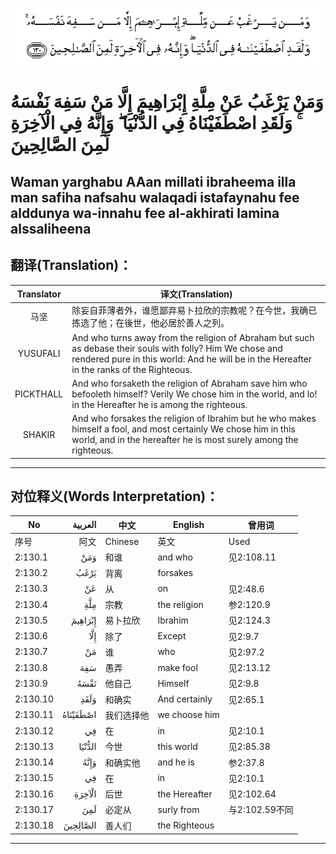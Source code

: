 ![002:130](images/002_130.gif)

#   وَمَنْ يَرْغَبُ عَنْ مِلَّةِ إِبْرَاهِيمَ إِلَّا مَنْ سَفِهَ نَفْسَهُ ۚ وَلَقَدِ اصْطَفَيْنَاهُ فِي الدُّنْيَا ۖ وَإِنَّهُ فِي الْآخِرَةِ لَمِنَ الصَّالِحِينَ 

## Waman yarghabu AAan millati ibraheema illa man safiha nafsahu walaqadi istafaynahu fee alddunya wa-innahu fee al-akhirati lamina alssaliheena

## 翻译(Translation)：

| Translator | 译文(Translation)                                            |
| :--------: | ------------------------------------------------------------ |
|    马坚    | 除妄自菲薄者外，谁愿鄙弃易卜拉欣的宗教呢？在今世，我确已拣选了他；在後世，他必居於善人之列。 |
|  YUSUFALI  | And who turns away from the religion of Abraham but such as debase their souls with folly? Him We chose and rendered pure in this world: And he will be in the Hereafter in the ranks of the Righteous. |
| PICKTHALL  | And who forsaketh the religion of Abraham save him who befooleth himself? Verily We chose him in the world, and lo! in the Hereafter he is among the righteous. |
|   SHAKIR   | And who forsakes the religion of Ibrahim but he who makes himself a fool, and most certainly We chose him in this world, and in the hereafter he is most surely among the righteous. |

---

## 对位释义(Words Interpretation)：

| No       |  العربية | 中文       | English       | 曾用词         |
| -------- | -------: | ---------- | ------------- | -------------- |
| 序号     |     阿文 | Chinese    | 英文          | Used           |
| 2:130.1  |      وَمَنْ | 和谁       | and who       | 见2:108.11     |
| 2:130.2  |     يَرْغَبُ | 背离       | forsakes      |                |
| 2:130.3  |       عَنْ | 从         | on            | 见2:48.6       |
| 2:130.4  |      مِلَّةِ | 宗教       | the religion  | 参2:120.9      |
| 2:130.5  |  إِبْرَاهِيمَ | 易卜拉欣   | Ibrahim       | 见2:124.3      |
| 2:130.6  |      إِلَّا | 除了       | Except        | 见2:9.7        |
| 2:130.7  |       مَنْ | 谁         | who           | 见2:97.2       |
| 2:130.8  |      سَفِهَ | 愚弄       | make fool     | 见2:13.12      |
| 2:130.9  |     نَفْسَهُ | 他自己     | Himself       | 见2:9.8        |
| 2:130.10 |     وَلَقَدِ | 和确实     | And certainly | 见2:65.1       |
| 2:130.11 | اصْطَفَيْنَاهُ | 我们选择他 | we choose him |                |
| 2:130.12 |       فِي | 在         | in            | 见2:10.1       |
| 2:130.13 |   الدُّنْيَا | 今世       | this world    | 见2:85.38      |
| 2:130.14 |     وَإِنَّهُ | 和确实他   | and he is     | 参2:37.8       |
| 2:130.15 |       فِي | 在         | in            | 见2:10.1       |
| 2:130.16 |   الْآخِرَةِ | 后世       | the Hereafter | 见2:102.64     |
| 2:130.17 |      لَمِنَ | 必定从     | surly from    | 与2:102.59不同 |
| 2:130.18 | الصَّالِحِينَ | 善人们     | the Righteous |                |

---

